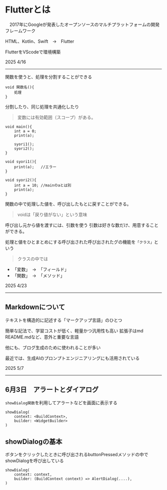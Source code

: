 # Flutterとは
　2017年にGoogleが発表したオープンソースのマルチプラットフォームの開発フレームワーク

HTML、Kotlin、Swift　→　Flutter

FlutterをVScodeで環境構築

2025 4/16
***



関数を使うと、処理を分割することができる
```
void 関数名(){
    処理
}
```
分割したり、同じ処理を共通化したり

>変数には有効範囲（スコープ）がある。
```
void main(){
    int a = 0;
    print(a);

    syori1();
    syori2();
}

void syori1(){
    print(a);   //エラー
}

void syori2(){
    int a = 10; //mainのaとは別
    print(a);
}
```
関数の中で処理した値を、呼び出したもとに戻すことができる。

>voidは「戻り値がない」という意味

呼び出し元から値を渡すには、引数を使う
引数は好きな数だけ、用意することができる。

処理と値をひとまとめにする呼び出された呼び出されたグの機能を`「クラス」`という

>クラスの中では
- 「変数」　→　「フィールド」
- 「関数」　→　「メソッド」

2025 4/23
***



## Markdownについて
テキストを構造的に記述する「マークアップ言語」のひとつ

簡単な記法で、学習コストが低く、軽量かつ汎用性も高い
拡張子はmd　　README.mdなど、意外と重要な言語

他にも、ブログ生成のために使われることが多い

最近では、生成AIのプロンプトエンジニアリングにも活用されている

2025 5/7 
***


## 6月3日　アラートとダイアログ
`showDialog関数`を利用してアラートなどを画面に表示する
```
showDialog(
    context: <BuildContext>,
    builder: <WidgetBuilder>
)
```
## showDialogの基本
ボタンをクリックしたときに呼び出されるbuttonPressedメソッドの中でshowDialogを呼び出している
```
showDialog(
    context: context,
    builder: (BuildContext context) => AlertDialog(....),
)
```

